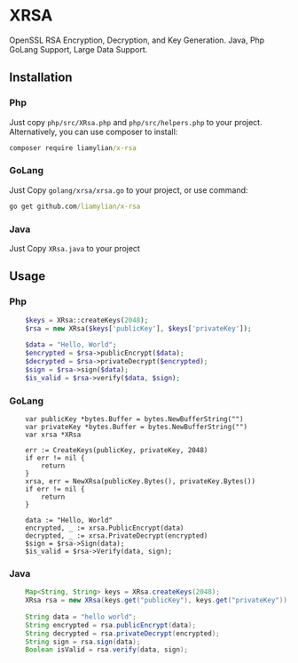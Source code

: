 # XRSA
OpenSSL RSA Encryption, Decryption, and Key Generation. Java, Php GoLang Support, Large Data Support.

## Installation

### Php
Just copy `php/src/XRsa.php` and `php/src/helpers.php` to your project. Alternatively, you can use composer to install:
```cmd
composer require liamylian/x-rsa
```

### GoLang
Just Copy `golang/xrsa/xrsa.go` to your project, or use command:
```cmd
go get github.com/liamylian/x-rsa
```

### Java
Just Copy `XRsa.java` to your project

## Usage

### Php
```php
    $keys = XRsa::createKeys(2048);
    $rsa = new XRsa($keys['publicKey'], $keys['privateKey']);
    
    $data = "Hello, World";
    $encrypted = $rsa->publicEncrypt($data);
    $decrypted = $rsa->privateDecrypt($encrypted);
    $sign = $rsa->sign($data);
    $is_valid = $rsa->verify($data, $sign);
```
### GoLang
```golang
    var publicKey *bytes.Buffer = bytes.NewBufferString("")
    var privateKey *bytes.Buffer = bytes.NewBufferString("")
    var xrsa *XRsa

    err := CreateKeys(publicKey, privateKey, 2048)
    if err != nil {
        return
    }
    xrsa, err = NewXRsa(publicKey.Bytes(), privateKey.Bytes())
    if err != nil {
        return
    }

    data := "Hello, World"
    encrypted, _ := xrsa.PublicEncrypt(data)
    decrypted, _ := xrsa.PrivateDecrypt(encrypted)
    $sign = $rsa->Sign(data);
    $is_valid = $rsa->Verify(data, sign);
```
    
### Java
```java
    Map<String, String> keys = XRsa.createKeys(2048);
    XRsa rsa = new XRsa(keys.get("publicKey"), keys.get("privateKey"));
    
    String data = "hello world";
    String encrypted = rsa.publicEncrypt(data);
    String decrypted = rsa.privateDecrypt(encrypted);
    String sign = rsa.sign(data);
    Boolean isValid = rsa.verify(data, sign);
```